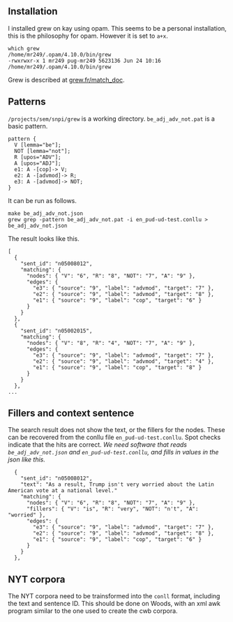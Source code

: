 ## Installation
I installed grew on kay using opam.  This seems to be a personal installation, this is the philosophy for opam.
However it is set to `a+x`.  

```
which grew
/home/mr249/.opam/4.10.0/bin/grew
-rwxrwxr-x 1 mr249 pug-mr249 5623136 Jun 24 10:16 /home/mr249/.opam/4.10.0/bin/grew
```

Grew is described at [grew.fr/match_doc](http://grew.fr/match_doc/).

## Patterns
`/projects/sem/snpi/grew` is a working directory. `be_adj_adv_not.pat` is a basic pattern.

```
pattern {
  V [lemma="be"];
  NOT [lemma="not"];
  R [upos="ADV"];
  A [upos="ADJ"];
  e1: A -[cop]-> V;
  e2: A -[advmod]-> R;
  e3: A -[advmod]-> NOT;
}
```

It can be run as follows.

```
make be_adj_adv_not.json
grew grep -pattern be_adj_adv_not.pat -i en_pud-ud-test.conllu > be_adj_adv_not.json
```

The result looks like this.

```
[
  {
    "sent_id": "n05008012",
    "matching": {
      "nodes": { "V": "6", "R": "8", "NOT": "7", "A": "9" },
      "edges": {
        "e3": { "source": "9", "label": "advmod", "target": "7" },
        "e2": { "source": "9", "label": "advmod", "target": "8" },
        "e1": { "source": "9", "label": "cop", "target": "6" }
      }
    }
  },
  {
    "sent_id": "n05002015",
    "matching": {
      "nodes": { "V": "8", "R": "4", "NOT": "7", "A": "9" },
      "edges": {
        "e3": { "source": "9", "label": "advmod", "target": "7" },
        "e2": { "source": "9", "label": "advmod", "target": "4" },
        "e1": { "source": "9", "label": "cop", "target": "8" }
      }
    }
  },
...

```

## Fillers and context sentence
The search result does not show the text, or the fillers for the
nodes. These can be recovered from the conllu file
`en_pud-ud-test.conllu`.  Spot checks indicate that the hits are
correct.  *We need software that reads `be_adj_adv_not.json` and
`en_pud-ud-test.conllu`, and fills in values in the json like this.*

```
  {
    "sent_id": "n05008012",
    "text": "As a result, Trump isn't very worried about the Latin American vote at a national level."
    "matching": {
      "nodes": { "V": "6", "R": "8", "NOT": "7", "A": "9" },
      "fillers": { "V": "is", "R": "very", "NOT": "n't", "A": "worried" },
      "edges": {
        "e3": { "source": "9", "label": "advmod", "target": "7" },
        "e2": { "source": "9", "label": "advmod", "target": "8" },
        "e1": { "source": "9", "label": "cop", "target": "6" }
      }
    }
  },

```

## NYT corpora
The NYT corpora need to be trainsformed into the `conll` format,
including the text and sentence ID.  This should be done on Woods,
with an xml awk program similar to the one used to create the cwb
corpora.

